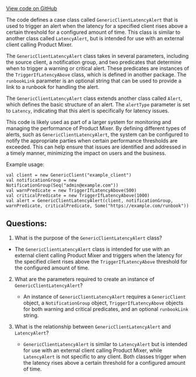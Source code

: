 [View code on GitHub](https://github.com/misbahsy/the-algorithm/product-mixer/core/src/main/scala/com/twitter/product_mixer/core/functional_component/common/alert/GenericClientLatencyAlert.scala)

The code defines a case class called `GenericClientLatencyAlert` that is used to trigger an alert when the latency for a specified client rises above a certain threshold for a configured amount of time. This class is similar to another class called `LatencyAlert`, but is intended for use with an external client calling Product Mixer.

The `GenericClientLatencyAlert` class takes in several parameters, including the source client, a notification group, and two predicates that determine when to trigger a warning or critical alert. These predicates are instances of the `TriggerIfLatencyAbove` class, which is defined in another package. The `runbookLink` parameter is an optional string that can be used to provide a link to a runbook for handling the alert.

The `GenericClientLatencyAlert` class extends another class called `Alert`, which defines the basic structure of an alert. The `alertType` parameter is set to `Latency`, indicating that this alert is specifically for latency issues.

This code is likely used as part of a larger system for monitoring and managing the performance of Product Mixer. By defining different types of alerts, such as `GenericClientLatencyAlert`, the system can be configured to notify the appropriate parties when certain performance thresholds are exceeded. This can help ensure that issues are identified and addressed in a timely manner, minimizing the impact on users and the business. 

Example usage:

```
val client = new GenericClient("example_client")
val notificationGroup = new NotificationGroup(Seq("admin@example.com"))
val warnPredicate = new TriggerIfLatencyAbove(500)
val criticalPredicate = new TriggerIfLatencyAbove(1000)
val alert = GenericClientLatencyAlert(client, notificationGroup, warnPredicate, criticalPredicate, Some("https://example.com/runbook"))
```
## Questions: 
 1. What is the purpose of the `GenericClientLatencyAlert` class?
   - The `GenericClientLatencyAlert` class is intended for use with an external client calling Product Mixer and triggers when the latency for the specified client rises above the `TriggerIfLatencyAbove` threshold for the configured amount of time.

2. What are the parameters required to create an instance of `GenericClientLatencyAlert`?
   - An instance of `GenericClientLatencyAlert` requires a `GenericClient` object, a `NotificationGroup` object, `TriggerIfLatencyAbove` objects for both warning and critical predicates, and an optional `runbookLink` string.

3. What is the relationship between `GenericClientLatencyAlert` and `LatencyAlert`?
   - `GenericClientLatencyAlert` is similar to `LatencyAlert` but is intended for use with an external client calling Product Mixer, while `LatencyAlert` is not specific to any client. Both classes trigger when the latency rises above a certain threshold for a configured amount of time.